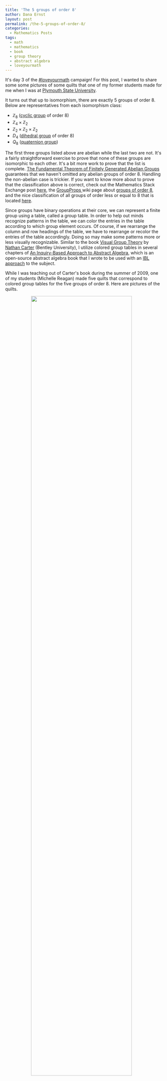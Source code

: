 ```yaml
---
title: 'The 5 groups of order 8'
author: Dana Ernst
layout: post
permalink: /the-5-groups-of-order-8/
categories:
  - Mathematics Posts
tags:
  - math
  - mathematics
  - book
  - group theory
  - abstract algebra
  - loveyourmath
---
```


It's day 3 of the [#loveyourmath](https://twitter.com/hashtag/loveyourmath?src=hash) campaign!  For this post, I wanted to share some some pictures of some quilts that one of my former students made for me when I was at [Plymouth State University](http://plymouth.edu).

It turns out that up to isomorphism, there are exactly 5 groups of order 8.  Below are representatives from each isomorphism class:

- $\mathbb{Z}_8$ ([cyclic group](https://en.wikipedia.org/wiki/Cyclic_group) of order 8)
- $\mathbb{Z}_4\times \mathbb{Z}_2$
- $\mathbb{Z}_2\times \mathbb{Z}_2\times \mathbb{Z}_2$
- $D_4$ ([dihedral group](https://en.wikipedia.org/wiki/Dihedral_group) of order 8)
- $Q_8$ ([quaternion group](https://en.wikipedia.org/wiki/Quaternion_group))

The first three groups listed above are abelian while the last two are not.  It's a fairly straightforward exercise to prove that none of these groups are isomorphic to each other.  It's a bit more work to prove that the list is complete.  [The Fundamental Theorem of Finitely Generated Abelian Groups](https://en.wikipedia.org/wiki/Finitely_generated_abelian_group#Classification) guarantees that we haven't omitted any abelian groups of order 8.  Handling the non-abelian case is trickier.  If you want to know more about to prove that the classification above is correct, check out the Mathematics Stack Exchange post [here](http://math.stackexchange.com/questions/64406/how-can-you-show-there-are-only-2-nonabelian-groups-of-order-8), the [GroupProps ](http://groupprops.subwiki.org/wiki/Main_Page) wiki page about [groups of order 8](http://groupprops.subwiki.org/wiki/Groups_of_order_8), and the nice classification of all groups of order less or equal to 8 that is located [here](http://www2.lawrence.edu/fast/corrys/Math300/8Groups.pdf).

Since groups have binary operations at their core, we can represent a finite group using a table, called a group table.  In order to help out minds recognize patterns in the table, we can color the entries in the table according to which group element occurs.  Of course, if we rearrange the column and row headings of the table, we have to rearrange or recolor the entries of the table accordingly.  Doing so may make some patterns more or less visually recognizable.  Similar to the book [Visual Group Theory](http://web.bentley.edu/empl/c/ncarter/vgt/) by [Nathan Carter](http://web.bentley.edu/empl/c/ncarter/) (Bentley University), I utilize colored group tables in several chapters of [An Inquiry-Based Approach to Abstract Algebra](http://dcernst.github.io/IBL-AbstractAlgebra/), which is an open-source abstract algebra book that I wrote to be used with an [IBL approach](http://maamathedmatters.blogspot.com/2013/05/what-heck-is-ibl.html) to the subject.

While I was teaching out of Carter's book during the summer of 2009, one of my students (Michelle Reagan) made five quilts that correspond to colored group tables for the five groups of order 8.  Here are pictures of the quilts.

<div class="row">
<center>
<div><img src="{{ site.baseurl }}/images/Quilt1.JPG" width="80%" class="img-thumbnail" class="img-responsive" img style="margin-right: 15px" img style="margin-left: 15px"  img style="margin-top: 15px" img style="margin-bottom: 15px"></div>
<div><img src="{{ site.baseurl }}/images/Quilt2.JPG" width="80%" class="img-thumbnail" class="img-responsive" img style="margin-right: 15px" img style="margin-left: 15px" img style="margin-top: 15px" img style="margin-bottom: 15px"></div>
<div><img src="{{ site.baseurl }}/images/Quilt3.JPG" width="80%" class="img-thumbnail" class="img-responsive" img style="margin-right: 15px" img style="margin-left: 15px" img style="margin-top: 15px" img style="margin-bottom: 15px"></div>
<div><img src="{{ site.baseurl }}/images/Quilt4.JPG" width="80%" class="img-thumbnail" class="img-responsive" img style="margin-right: 15px" img style="margin-left: 15px" img style="margin-top: 15px" img style="margin-bottom: 15px"></div>
<div><img src="{{ site.baseurl }}/images/Quilt5.JPG" width="80%" class="img-thumbnail" class="img-responsive" img style="margin-right: 15px" img style="margin-left: 15px" img style="margin-top: 15px" img style="margin-bottom: 15px"></div>
</center>
</div>

It's a fun exercise to figure out which quilt corresponds to which group.  I'll leave it to you to think about.

*Note:* The [#loveyourmath](https://twitter.com/hashtag/loveyourmath?src=hash) 5-day campaign is sponsored by the [Mathematical Association of America](http:maa.org).  The goal of the campaign is to engage a general audience across a broad representation of mathematics, whether it is biology, patterns, textbooks, art, or puzzles.  
